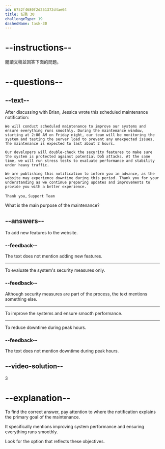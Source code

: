 ```yaml
---
id: 6752f4680f2d251372d4ae64
title: 任務 30
challengeType: 19
dashedName: task-30
---
```


<!-- READING -->

# --instructions--

閱讀文稿並回答下面的問題。

# --questions--

## --text--

After discussing with Brian, Jessica wrote this scheduled maintenance notification:

`We will conduct scheduled maintenance to improve our systems and ensure everything runs smoothly. During the maintenance window, starting at 2:00 AM on Friday night, our team will be monitoring the system and testing the server load to prevent any unexpected issues. The maintenance is expected to last about 2 hours.`

`Our developers will double-check the security features to make sure the system is protected against potential DoS attacks. At the same time, we will run stress tests to evaluate performance and stability under heavy traffic.`

`We are publishing this notification to inform you in advance, as the website may experience downtime during this period. Thank you for your understanding as we continue preparing updates and improvements to provide you with a better experience.`

`Thank you,` `Support Team`

What is the main purpose of the maintenance?

## --answers--

To add new features to the website.

### --feedback--

The text does not mention adding new features.

---

To evaluate the system's security measures only.

### --feedback--

Although security measures are part of the process, the text mentions something else.

---

To improve the systems and ensure smooth performance.

---

To reduce downtime during peak hours.

### --feedback--

The text does not mention downtime during peak hours.

## --video-solution--

3

# --explanation--

To find the correct answer, pay attention to where the notification explains the primary goal of the maintenance.

It specifically mentions improving system performance and ensuring everything runs smoothly.

Look for the option that reflects these objectives.
